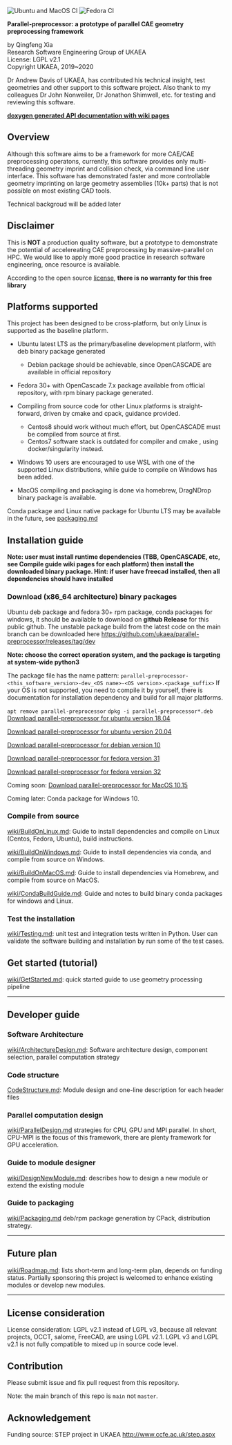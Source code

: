 

![Ubuntu and MacOS CI](https://github.com/ukaea/parallel-preprocessor/workflows/parallel-preprocessor/badge.svg)
![Fedora CI](https://github.com/ukaea/parallel-preprocessor/workflows/parallel-preprocessor-docker/badge.svg)

**Parallel-preprocessor: a prototype of parallel CAE geometry preprocessing framework**

by Qingfeng Xia  
Research Software Engineering Group of UKAEA  
License: LGPL v2.1  
Copyright UKAEA, 2019~2020  


Dr Andrew Davis of UKAEA, has contributed his technical insight,  test geometries and other support to this software project. Also thank to my colleagues Dr John Nonweiler, Dr Jonathon Shimwell, etc.  for testing and reviewing this software.


[**doxygen generated API documentation with wiki pages**](https://ukaea.github.io/parallel-preprocessor/site/doxygen-docs.html)

## Overview

Although this software aims to be a framework for more CAE/CAE preprocessing operatons, currently, this software provides only multi-threading geometry imprint and collision check, via command line user interface. This software has demonstrated faster and more controllable geometry imprinting on large geometry assemblies (10k+ parts) that is not possible on most existing CAD tools.

Technical backgroud will be added later

## Disclaimer

This is **NOT** a production quality software, but a prototype to demonstrate the potential of accelereating CAE preprocessing by massive-parallel on HPC. We would like to apply more good practice in research software engineering, once resource is available.

According to the open source [license](./LICENSE),  **there is no warranty for this free library**

## Platforms supported

This project has been designed to be cross-platform, but only Linux is supported as the baseline platform.

+ Ubuntu latest LTS as the primary/baseline development platform, with deb binary package generated 
    - Debian package should be achievable, since OpenCASCADE are available in official repository

+ Fedora 30+  with OpenCascade 7.x package available from official repository, with rpm binary package generated.

+ Compiling from source code for other Linux platforms is straight-forward,  driven by cmake and cpack, guidance provided. 
    - Centos8 should work without much effort, but OpenCASCADE must be compiled from source at first.
    - Centos7 software stack is outdated for compiler and cmake , using docker/singularity instead.

+ Windows 10 users are encouraged to use WSL with one of the supported Linux distributions, while guide to compile on Windows has been added.

+ MacOS compiling and packaging is done via homebrew, DragNDrop binary package is available.

Conda package and Linux native package for Ubuntu LTS may be available in the future, see [packaging.md](wiki/Packaging.md)

## Installation guide

**Note: user must install runtime dependencies (TBB, OpenCASCADE, etc, see Compile guide wiki pages for each platform) then install the downloaded binary package. Hint: if user have freecad installed, then all dependencies should have installed**

### Download (x86_64 architecture) binary packages
Ubuntu deb package and fedora 30+ rpm package, conda packages for windows, it should be available to download on **github Release** for this public github. The unstable package build from the latest code on the main branch can be downloaded here <https://github.com/ukaea/parallel-preprocessor/releases/tag/dev>

**Note: choose the correct operation system, and the package is targeting at system-wide python3**

The package file has the name pattern: `parallel-preprocessor-<this_software_version>-dev_<OS name>-<OS version>.<package_suffix>` If your OS is not supported, you need to compile it by yourself,  there is documentation for installation dependency and build for all major platforms.

`apt remove parallel-preprocessor`
`dpkg -i parallel-preprocessor*.deb`
 [Download parallel-preprocessor for ubuntu version 18.04](https://github.com/ukaea/parallel-preprocessor/releases/download/dev/parallel-preprocessor-0.3-dev_ubuntu-18.04.deb)

 [Download parallel-preprocessor for ubuntu version 20.04](https://github.com/ukaea/parallel-preprocessor/releases/download/dev/parallel-preprocessor-0.3-dev_ubuntu-20.04.deb)

[Download parallel-preprocessor for debian version 10](https://github.com/ukaea/parallel-preprocessor/releases/download/dev/parallel-preprocessor-0.3-dev_debian-10.deb)


 [Download parallel-preprocessor for fedora version 31](https://github.com/ukaea/parallel-preprocessor/releases/download/dev/parallel-preprocessor-0.3-dev_fedora-31.rpm)

 [Download parallel-preprocessor for fedora version 32](https://github.com/ukaea/parallel-preprocessor/releases/download/dev/parallel-preprocessor-0.3-dev_fedora-32.rpm)

 Coming soon: 
 [Download parallel-preprocessor for MacOS 10.15](https://github.com/ukaea/parallel-preprocessor/releases/download/dev/parallel-preprocessor-0.3-dev_macos-latest.dmg)

 Coming later:   Conda package for Windows 10.

### Compile from source
[wiki/BuildOnLinux.md](wiki/BuildOnLinux.md): Guide to install dependencies and compile on Linux (Centos, Fedora, Ubuntu), build instructions.

[wiki/BuildOnWindows.md](wiki/BuildOnWindows.md): Guide to install dependencies via conda, and compile from source on Windows.

[wiki/BuildOnMacOS.md](wiki/BuildOnMacOS.md): Guide to install dependencies via Homebrew, and compile from source on MacOS.

[wiki/CondaBuildGuide.md](wiki/CondaBuildGuide.md): Guide and notes to build binary conda packages for windows and Linux.

### Test the installation

[wiki/Testing.md](wiki/Testing.md): unit test and integration tests written in Python. User can validate the software building and installation by run some of the test cases.


## Get started (tutorial)

[wiki/GetStarted.md](wiki/GetStarted.md): quick started guide to use geometry processing pipeline

---

## Developer guide

### Software Architecture

[wiki/ArchitectureDesign.md](wiki/ArchitectureDesign.md): Software architecture design, component selection, parallel computation strategy 

### Code structure

[CodeStructure.md](wiki/CodeStructure.md): Module design and one-line description for each header files 

### Parallel computation design

[wiki/ParallelDesign.md](wiki/ParallelDesign.md)  strategies for CPU, GPU and MPI parallel. In short, CPU-MPI is the focus of this framework, there are plenty framework for GPU acceleration.

### Guide to module designer
[wiki/DesignNewModule.md](wiki/DesignNewModule.md): describes how to design a new module or extend the existing module  

### Guide to packaging
[wiki/Packaging.md](wiki/Packaging.md) deb/rpm package generation by CPack, distribution strategy.

---

## Future plan

[wiki/Roadmap.md](wiki/Roadmap.md): lists short-term and long-term plan, depends on funding status. Partially sponsoring this project is welcomed to enhance existing modules or develop new modules.


---

## License consideration
License consideration: LGPL v2.1 instead of LGPL v3, because all relevant projects, OCCT, salome, FreeCAD, are using LGPL v2.1. LGPL v3 and LGPL v2.1 is not fully compatible to mixed up in source code level.

## Contribution

Please submit issue and fix pull request from this repository.

Note:  the main branch of this repo is `main` not `master`. 

## Acknowledgement

Funding source: STEP project in UKAEA <http://www.ccfe.ac.uk/step.aspx>
